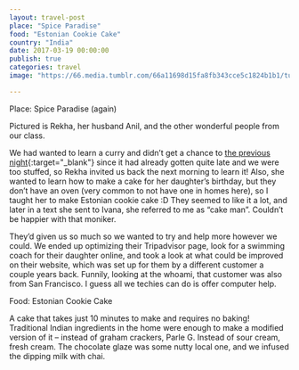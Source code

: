 ```yaml
---
layout: travel-post
place: "Spice Paradise"
food: "Estonian Cookie Cake"
country: "India"
date: 2017-03-19 00:00:00
publish: true
categories: travel
image: "https://66.media.tumblr.com/66a11698d15fa8fb343cce5c1824b1b1/tumblr_p0t7ytre0e1wkhtd7o1_1280.jpg"

---
```


Place: Spice Paradise (again)

Pictured is Rekha, her husband Anil, and the other wonderful people from our class.

We had wanted to learn a curry and didn’t get a chance to [the previous night](/travel/spice-paradise-veggie-biryani){:target="_blank"} since it had already gotten quite late and we were too stuffed, so Rekha invited us back the next morning to learn it! Also, she wanted to learn how to make a cake for her daughter’s birthday, but they don’t have an oven (very common to not have one in homes here), so I taught her to make Estonian cookie cake :D They seemed to like it a lot, and later in a text she sent to Ivana, she referred to me as “cake man”. Couldn’t be happier with that moniker.

They’d given us so much so we wanted to try and help more however we could. We ended up optimizing their Tripadvisor page, look for a swimming coach for their daughter online, and took a look at what could be improved on their website, which was set up for them by a different customer a couple years back. Funnily, looking at the whoami, that customer was also from San Francisco. I guess all we techies can do is offer computer help.

Food: Estonian Cookie Cake

A cake that takes just 10 minutes to make and requires no baking! Traditional Indian ingredients in the home were enough to make a modified version of it – instead of graham crackers, Parle G. Instead of sour cream, fresh cream. The chocolate glaze was some nutty local one, and we infused the dipping milk with chai.